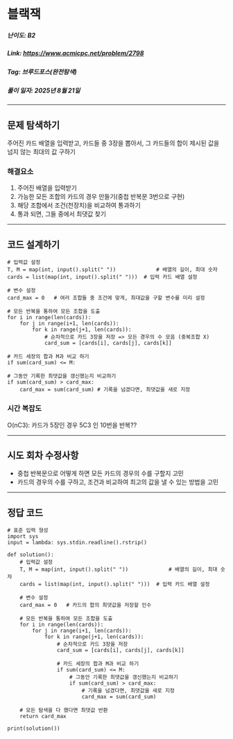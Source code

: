 # 블랙잭
##### 난이도: ***B2***
##### Link: https://www.acmicpc.net/problem/2798
##### Tag:  브루드포스(완전탐색)
##### 풀이 일자: 2025년 8월 21일
***
## 문제 탐색하기
주어진 카드 배열을 입력받고,
카드들 중 3장을 뽑아서,
그 카드들의 합이 제시된 값을 넘지 않는 최대의 값 구하기
### 해결요소
1. 주어진 배열을 입력받기
2. 가능한 모든 조합의 카드의 경우 만들기(중첩 반복문 3번으로 구현)
3. 해당 조합에서 조건(천장치)을 비교하여 통과하기
4. 통과 되면, 그들 중에서 최댓값 찾기
***
## 코드 설계하기
```
# 입력값 설정
T, M = map(int, input().split(" "))				# 배열의 길이, 최대 숫자
cards = list(map(int, input().split(" ")))  # 입력 카드 배열 설정

# 변수 설정
card_max = 0   # 여러 조합들 중 조건에 맞게, 최대값을 구할 변수를 미리 설정

# 모든 반복을 통하여 모든 조합을 도출
for i in range(len(cards)):
	for j in range(i+1, len(cards)):
		for k in range(j+1, len(cards)):
			# 순차적으로 카드 3장을 저장 => 모든 경우의 수 모음 (중복조합 X)
			card_sum = [cards[i], cards[j], cards[k]]

# 카드 세장의 합과 M과 비교 하기
if sum(card_sum) <= M:

# 그동안 기록한 최댓값을 갱신했는지 비교하기
if sum(card_sum) > card_max:
	card_max = sum(card_sum) # 기록을 넘겼다면, 최댓값을 새로 지정
```
### 시간 복잡도
O(nC3): 카드가 5장인 경우 5C3 인 10번을 반복??

***
## 시도 회차 수정사항

- 중첩 반복문으로 어떻게 하면 모든 카드의 경우의 수를 구할지 고민 
- 카드의 경우의 수를 구하고, 조건과 비교하여 최고의 값을 낼 수 있는 방법을 고민
***
## 정답 코드
```
# 표준 입력 형성
import sys
input = lambda: sys.stdin.readline().rstrip()

def solution():
    # 입력값 설정
    T, M = map(int, input().split(" "))				# 배열의 길이, 최대 숫자
    cards = list(map(int, input().split(" ")))  # 입력 카드 배열 설정
    
    # 변수 설정
    card_max = 0   # 카드의 합의 최댓값을 저장할 인수
    
    # 모든 반복을 통하여 모든 조합을 도출
    for i in range(len(cards)):
        for j in range(i+1, len(cards)):
            for k in range(j+1, len(cards)):
                # 순차적으로 카드 3장을 저장
                card_sum = [cards[i], cards[j], cards[k]]
                
                # 카드 세장의 합과 M과 비교 하기
                if sum(card_sum) <= M:
                    # 그동안 기록한 최댓값을 갱신했는지 비교하기
                    if sum(card_sum) > card_max:
                        # 기록을 넘겼다면, 최댓값을 새로 지정
                        card_max = sum(card_sum)
        
	# 모든 탐색을 다 했다면 최댓값 반환
    return card_max

print(solution())
```